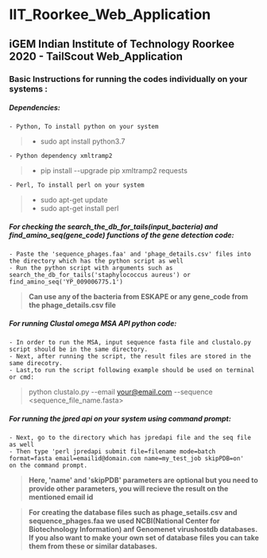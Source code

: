 # IIT_Roorkee_Web_Application
## iGEM Indian Institute of Technology Roorkee 2020 - TailScout Web_Application

### Basic Instructions for running the codes individually on your systems :

##### Dependencies:
```
- Python, To install python on your system
```
> - sudo apt install python3.7
```
- Python dependency xmltramp2
```
> - pip install --upgrade pip xmltramp2 requests
```
- Perl, To install perl on your system
```
> - sudo apt-get update
> - sudo apt-get install perl

##### For checking the search_the_db_for_tails(input_bacteria) and find_amino_seq(gene_code) functions of the gene detection code:
```
- Paste the 'sequence_phages.faa' and 'phage_details.csv' files into the directory which has the python script as well
- Run the python script with arguments such as search_the_db_for_tails('staphylococcus aureus') or find_amino_seq('YP_009006775.1')
```
> **Can use any of the bacteria from ESKAPE or any gene_code from the phage_details.csv file**

##### For running Clustal omega MSA API python code:
```
- In order to run the MSA, input sequence fasta file and clustalo.py script should be in the same directory.
- Next, after running the script, the result files are stored in the same direcotry.
- Last,to run the script following example should be used on terminal or cmd:
```
> python clustalo.py --email <your@email.com> --sequence <sequence_file_name.fasta>

##### For running the jpred api on your system using command prompt: 
``` 
- Next, go to the directory which has jpredapi file and the seq file as well
- Then type 'perl jpredapi submit file=filename mode=batch format=fasta email=emailid@domain.com name=my_test_job skipPDB=on'
on the command prompt.
```
> **Here, 'name' and 'skipPDB' parameters are optional but you need to provide other parameters,
you will recieve the result on the mentioned email id**

> **For creating the database files such as phage_setails.csv and sequence_phages.faa we used NCBI(National Center for Biotechnology Information) anf Genomenet virushostdb databases. If you also want to make your own set of database files you can take them from these or similar databases.**




